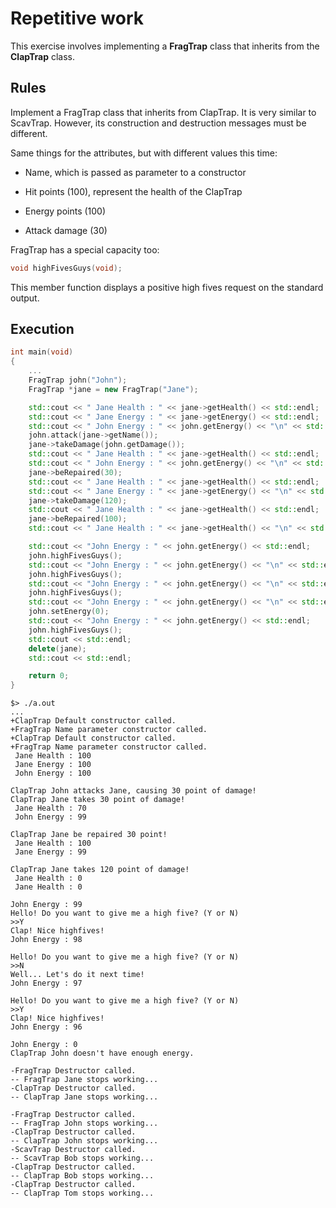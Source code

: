 # Repetitive work
This exercise involves implementing a **FragTrap** class that inherits from the **ClapTrap** class.

## Rules
Implement a FragTrap class that inherits from ClapTrap. It is very similar to ScavTrap. However, its construction and destruction messages must be different.

Same things for the attributes, but with different values this time:

* Name, which is passed as parameter to a constructor

* Hit points (100), represent the health of the ClapTrap

* Energy points (100)

* Attack damage (30)

FragTrap has a special capacity too:
```cpp
void highFivesGuys(void);
```
This member function displays a positive high fives request on the standard output.

## Execution
```cpp
int main(void)
{
	...
	FragTrap john("John");
	FragTrap *jane = new FragTrap("Jane");

	std::cout << " Jane Health : " << jane->getHealth() << std::endl;
	std::cout << " Jane Energy : " << jane->getEnergy() << std::endl;
	std::cout << " John Energy : " << john.getEnergy() << "\n" << std::endl;
	john.attack(jane->getName());
	jane->takeDamage(john.getDamage());
	std::cout << " Jane Health : " << jane->getHealth() << std::endl;
	std::cout << " John Energy : " << john.getEnergy() << "\n" << std::endl;
	jane->beRepaired(30);
	std::cout << " Jane Health : " << jane->getHealth() << std::endl;
	std::cout << " Jane Energy : " << jane->getEnergy() << "\n" << std::endl;
	jane->takeDamage(120);
	std::cout << " Jane Health : " << jane->getHealth() << std::endl;
	jane->beRepaired(100);
	std::cout << " Jane Health : " << jane->getHealth() << "\n" << std::endl;

	std::cout << "John Energy : " << john.getEnergy() << std::endl;
	john.highFivesGuys();
	std::cout << "John Energy : " << john.getEnergy() << "\n" << std::endl;
	john.highFivesGuys();
	std::cout << "John Energy : " << john.getEnergy() << "\n" << std::endl;
	john.highFivesGuys();
	std::cout << "John Energy : " << john.getEnergy() << "\n" << std::endl;
	john.setEnergy(0);
	std::cout << "John Energy : " << john.getEnergy() << std::endl;
	john.highFivesGuys();
	std::cout << std::endl;
	delete(jane);
	std::cout << std::endl;

	return 0;
}
```
```
$> ./a.out
...
+ClapTrap Default constructor called.
+FragTrap Name parameter constructor called.
+ClapTrap Default constructor called.
+FragTrap Name parameter constructor called.
 Jane Health : 100
 Jane Energy : 100
 John Energy : 100

ClapTrap John attacks Jane, causing 30 point of damage!
ClapTrap Jane takes 30 point of damage!
 Jane Health : 70
 John Energy : 99

ClapTrap Jane be repaired 30 point!
 Jane Health : 100
 Jane Energy : 99

ClapTrap Jane takes 120 point of damage!
 Jane Health : 0
 Jane Health : 0

John Energy : 99
Hello! Do you want to give me a high five? (Y or N)
>>Y
Clap! Nice highfives!
John Energy : 98

Hello! Do you want to give me a high five? (Y or N)
>>N
Well... Let's do it next time!
John Energy : 97

Hello! Do you want to give me a high five? (Y or N)
>>Y
Clap! Nice highfives!
John Energy : 96

John Energy : 0
ClapTrap John doesn't have enough energy.

-FragTrap Destructor called.
-- FragTrap Jane stops working...
-ClapTrap Destructor called.
-- ClapTrap Jane stops working...

-FragTrap Destructor called.
-- FragTrap John stops working...
-ClapTrap Destructor called.
-- ClapTrap John stops working...
-ScavTrap Destructor called.
-- ScavTrap Bob stops working...
-ClapTrap Destructor called.
-- ClapTrap Bob stops working...
-ClapTrap Destructor called.
-- ClapTrap Tom stops working...
```
